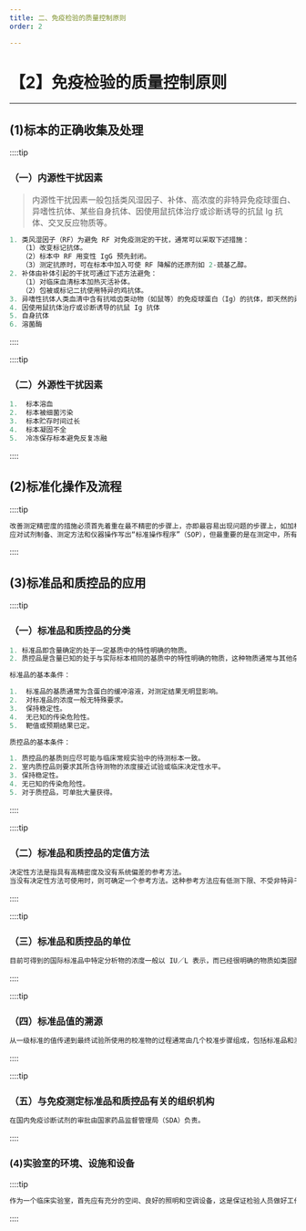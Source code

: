 ```yaml
---
title: 二、免疫检验的质量控制原则
order: 2

---
```


# 【2】免疫检验的质量控制原则

<kaodian :text="'免疫学检验记忆卡'" />

<!-- ###### 第二十一章 临床免疫检验的质量保证

> 临床免疫学检验 -->

<beitiM/>

---

## (1)标本的正确收集及处理

<son :text="'免疫学检验记忆卡'" text236="(1)标本的正确收集及处理" :textOption="[['熟练掌握','专业知识'],['熟练掌握','专业知识'],['熟练掌握','专业知识']]" />

::::tip

### （一）内源性干扰因素

> 内源性干扰因素一般包括类风湿因子、补体、高浓度的非特异免疫球蛋白、异嗜性抗体、某些自身抗体、因使用鼠抗体治疗或诊断诱导的抗鼠 Ig 抗体、交叉反应物质等。

```js
1. 类风湿因子（RF）为避免 RF 对免疫测定的干扰，通常可以采取下述措施：
   （1）改变标记抗体。
   （2）标本中 RF 用变性 IgG 预先封闭。
   （3）测定抗原时，可在标本中加入可使 RF 降解的还原剂如 2-巯基乙醇。
2. 补体由补体引起的干扰可通过下述方法避免：
   （1）对临床血清标本加热灭活补体。
   （2）包被或标记二抗使用特异的鸡抗体。
3. 异嗜性抗体人类血清中含有抗啮齿类动物（如鼠等）的免疫球蛋白（Ig）的抗体，即天然的异嗜性抗体。异嗜性抗体可通过交联固相和标记的单抗或多抗而出现假阳性反应。
4. 因使用鼠抗体治疗或诊断诱导的抗鼠 Ig 抗体
5. 自身抗体
6. 溶菌酶
```

::::

::::tip

### （二）外源性干扰因素

```js
1.  标本溶血
2.  标本被细菌污染
3.  标本贮存时间过长
4.  标本凝固不全
5.  冷冻保存标本避免反复冻融
```

::::

## (2)标准化操作及流程

<son :text="'免疫学检验记忆卡'" text237="(2)标准化操作及流程" :textOption="[['了解','专业知识'],['了解','专业知识'],['了解','专业知识']]" />

::::tip

```js
改善测定精密度的措施必须首先着重在最不精密的步骤上，亦即最容易出现问题的步骤上，如加样、温育时间、温育方式、显色时间等。
应对试剂制备、测定方法和仪器操作写出“标准操作程序”（SOP），但最重要的是在测定中，所有的实验技术人员在进行相关测定时，必须严格按相应的 SOP 进行操作。
```

::::

## (3)标准品和质控品的应用

<son :text="'免疫学检验记忆卡'" text238="(3)标准品和质控品的应用" :textOption="[['掌握','专业知识'],['熟练掌握','专业知识'],['熟练掌握','专业知识']]" />

::::tip

### （一）标准品和质控品的分类

```js
1. 标准品即含量确定的处于一定基质中的特性明确的物质。
2. 质控品是含量已知的处于与实际标本相同的基质中的特性明确的物质，这种物质通常与其他杂质混在一起。

标准品的基本条件：

1.  标准品的基质通常为含蛋白的缓冲溶液，对测定结果无明显影响。
2.  对标准品的浓度一般无特殊要求。
3.  保持稳定性。
4.  无已知的传染危险性。
5.  靶值或预期结果已定。

质控品的基本条件：

1. 质控品的基质则应尽可能与临床常规实验中的待测标本一致。
2. 室内质控品则要求其所含待测物的浓度接近试验或临床决定性水平。
3. 保持稳定性。
4. 无已知的传染危险性。
5. 对于质控品，可单批大量获得。
```

::::

::::tip

### （二）标准品和质控品的定值方法

```js
决定性方法是指具有高精密度及没有系统偏差的参考方法。
当没有决定性方法可使用时，则可确定一个参考方法。这种参考方法应有低测下限、不受非特异干扰及不与相关的化合物发生交叉反应，同时还应该容易得到。
```

::::

::::tip

### （三）标准品和质控品的单位

```js
目前可得到的国际标准品中特定分析物的浓度一般以 IU／L 表示，而已经很明确的物质如类固醇和甲状腺激素，则应以物质浓度（mol／L）表示。
```

::::

::::tip

### （四）标准品值的溯源

```js
从一级标准的值传递到最终试验所使用的校准物的过程通常由几个校准步骤组成，包括标准品和测定方法、缓冲液及其基质、稀释的控制、最终结果的统计学评价和质量控制等。当建立一个测定方法时，一级标准品的值要传递至二级、三级和（或）校准品，使得所建立的方法的测定值可溯源至一级标准品。
```

::::

::::tip

### （五）与免疫测定标准品和质控品有关的组织机构

```js
在国内免疫诊断试剂的审批由国家药品监督管理局（SDA）负责。
```

::::

### (4)实验室的环境、设施和设备

<son :text="'免疫学检验记忆卡'" text239="(4)实验室的环境、设施和设备" :textOption="[['了解','专业知识'],['了解','专业知识'],['了解','专业知识']]" />

::::tip

```js
作为一个临床实验室，首先应有充分的空间、良好的照明和空调设备，这是保证检验人员做好工作的前提。实验室仪器设备应保养良好。
```

::::
